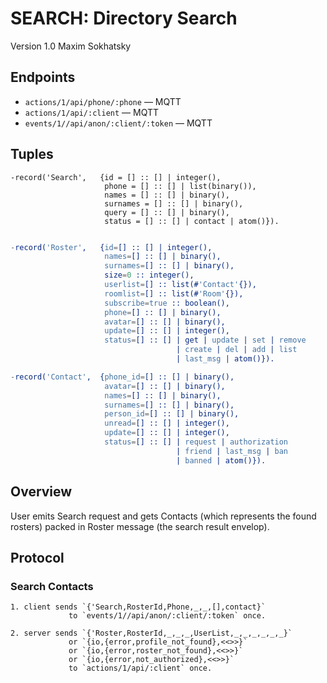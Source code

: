 SEARCH: Directory Search
========================

Version 1.0 Maxim Sokhatsky

Endpoints
--------

* `actions/1/api/phone/:phone` — MQTT
* `actions/1/api/:client` — MQTT
* `events/1//api/anon/:client/:token` — MQTT

Tuples
------


```
-record('Search',   {id = [] :: [] | integer(),
                     phone = [] :: [] | list(binary()),
                     names = [] :: [] | binary(),
                     surnames = [] :: [] | binary(),
                     query = [] :: [] | binary(),
                     status = [] :: [] | contact | atom()}).
```

```erlang

-record('Roster',   {id=[] :: [] | integer(),
                     names=[] :: [] | binary(),
                     surnames=[] :: [] | binary(),
                     size=0 :: integer(),
                     userlist=[] :: list(#'Contact'{}),
                     roomlist=[] :: list(#'Room'{}),
                     subscribe=true :: boolean(),
                     phone=[] :: [] | binary(),
                     avatar=[] :: [] | binary(),
                     update=[] :: [] | integer(),
                     status=[] :: [] | get | update | set | remove 
                                     | create | del | add | list 
                                     | last_msg | atom()}).
```

```erlang
-record('Contact',  {phone_id=[] :: [] | binary(),
                     avatar=[] :: [] | binary(),
                     names=[] :: [] | binary(),
                     surnames=[] :: [] | binary(),
                     person_id=[] :: [] | binary(),
                     unread=[] :: [] | integer(),
                     update=[] :: [] | integer(),
                     status=[] :: [] | request | authorization 
                                     | friend | last_msg | ban 
                                     | banned | atom()}).
```

Overview
--------

User emits Search request and gets Contacts (which represents the found rosters) packed in Roster
message (the search result envelop).

Protocol
--------

### Search Contacts

```
1. client sends `{'Search,RosterId,Phone,_,_,[],contact}`
             to `events/1//api/anon/:client/:token` once.
```

```
2. server sends `{'Roster,RosterId,_,_,_,UserList,_,_,_,_,_,_}`
             or `{io,{error,profile_not_found},<<>>}`
             or `{io,{error,roster_not_found},<<>>}`
             or `{io,{error,not_authorized},<<>>}`
             to `actions/1/api/:client` once.
```

